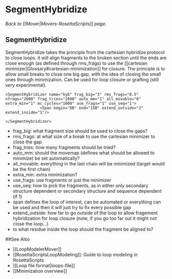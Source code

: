 # SegmentHybridize
*Back to [[Mover|Movers-RosettaScripts]] page.*
## SegmentHybridize

SegmentHybridize takes the principle from the cartesian hybridize protocol to close loops. it will align fragments to the broken section until the ends are close enough (as defined through rms\_frags) to use the [[cartesian minimizer|Glossary#cartesian-minimization]] for closure. The principle is to allow small breaks to close one big gap, with the idea of closing the small ones through minimization. Can be used for loop closure or grafting (still very experimental).

```
<SegmentHybridizer name="hyb" frag_big="3" rms_frags="0.5" nfrags="2000" frag_tries="2000" auto_mm="1" all_movable="0" extra_min="1" mc_cycles="1000" use_frags="1" use_seq="1">
               <Span begin="6B" end="15B" extend_outside="2" extend_inside="1"/>

</SegmentHybridizer> 
```

-   frag\_big: what fragment size should be used to close the gaps?
-   rms\_frags: at what size of a break to use the cartesian minimizer to close the gap
-   frag\_tries: how many fragments should be tried?
-   auto\_mm: should the movemap (defines what should be allowed to minimize) be set automatically?
-   all\_movable: everything in the last chain will be minimized (target would be the first chain)
-   extra\_min: extra minimization?
-   use\_frags: use fragments or just the minimizer
-   use\_seq: how to pick the fragments, as in either only secondary structure dependent or secondary structure and sequence dependent (if 1)
-   span defines the loop of interest, can be automated or everything can be used and then it will just try to fix every possible gap
-   extend\_outside: how far to go outside of the loop to allow fragement hybridization for loop closure (note, if you go too far out it might not close the loop...)
-   to what residue inside the loop should the fragment be aligned to?


##See Also

* [[LoopModelerMover]]
* [[RosettaScriptsLoopModeling]]: Guide to loop modeling in RosettaScripts
* [[Loop file format|loops-file]]
* [[Minimization overview]]